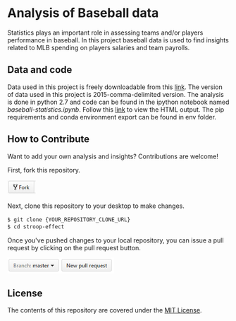 # Analysis of Baseball data

Statistics plays an important role in assessing teams and/or players performance in baseball. In this project baseball data is used to find insights related to MLB spending on players salaries and team payrolls.

## Data and code

Data used in this project is freely downloadable from this [link](http://www.seanlahman.com/baseball-archive/statistics/). The version of data used in this project is 2015-comma-delimited version. The analysis is done in python 2.7 and code can be found in the ipython notebook named _baseball-statistics.ipynb_. Follow this [link](https://htmlpreview.github.io/?https://github.com/bonamprabhu/baseball-statistics/blob/master/baseball-statistics.html) to view the HTML output. The pip requirements and conda environment export can be found in env folder.

## How to Contribute

Want to add your own analysis and insights? Contributions are welcome!

First, fork this repository.

![Fork Icon](images/fork.png)

Next, clone this repository to your desktop to make changes.

```sh
$ git clone {YOUR_REPOSITORY_CLONE_URL}
$ cd stroop-effect
```

Once you've pushed changes to your local repository, you can issue a pull request by clicking on the pull request button.

![Pull Request Icon](images/pull-request.png)

## License

The contents of this repository are covered under the [MIT License](LICENSE).
